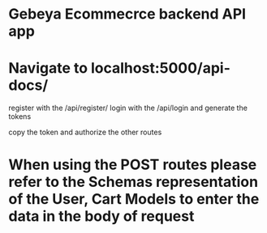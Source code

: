 # Gebeya Ecommecrce backend API app

# Navigate to localhost:5000/api-docs/

register with the /api/register/
login with the /api/login and generate the tokens

copy the token and authorize the other routes

# When using the POST routes please refer to the Schemas representation of the User, Cart Models to enter the data in the body of request
